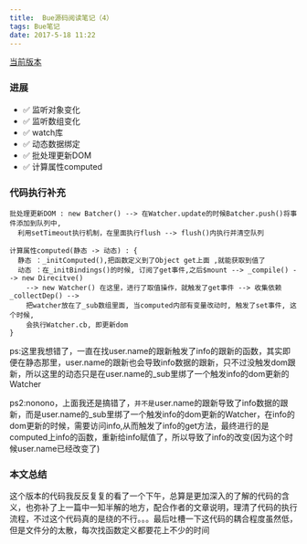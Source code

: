 ```yaml
---
title:  Bue源码阅读笔记（4）
tags: Bue笔记
date: 2017-5-18 11:22
---
```


[当前版本](https://github.com/youngwind/bue/tree/63454b08627ba6ccc459ae8615c62d5f1f788818)

### 进展
- ✅ 监听对象变化
- ✅ 监听数组变化
- ✅ watch库
- ✅ 动态数据绑定
- ✅ 批处理更新DOM
- ✅ 计算属性computed

### 代码执行补充

```
批处理更新DOM : new Batcher() --> 在Watcher.update的时候Batcher.push()将事件添加到队列中,
  利用setTimeout执行机制，在里面执行flush --> flush()内执行并清空队列

计算属性computed(静态 -> 动态) : {
  静态 ：_initComputed(),把函数定义到了Object get上面 ,就能获取到值了
  动态 ：在_initBindings()的时候, 订阅了get事件,之后$mount --> _compile() --> new Direcitve() 
    --> new Watcher() 在这里，进行了取值操作，就触发了get事件 --> 收集依赖_collectDep() --> 
    把watcher放在了_sub数组里面, 当computed内部有变量改动时, 触发了set事件, 这个时候, 
    会执行Watcher.cb, 即更新dom 
}

```

ps:这里我想错了，一直在找user.name的跟新触发了info的跟新的函数，其实即便在静态那里，user.name的跟新也会导致info数据的跟新，只不过没触发dom跟新，所以这里的动态只是在user.name的_sub里绑了一个触发info的dom更新的Watcher

ps2:nonono，上面我还是搞错了，`并不是`user.name的跟新导致了info数据的跟新，而是user.name的_sub里绑了一个触发info的dom更新的Watcher，在info的dom更新的时候，需要访问info,从而触发了info的get方法，最终进行的是computed上info的函数，重新给info赋值了，所以导致了info的改变(因为这个时候user.name已经改变了)

### 本文总结

这个版本的代码我反反复复的看了一个下午，总算是更加深入的了解的代码的含义，也弥补了上一篇中一知半解的地方，配合作者的文章说明，理清了代码的执行流程，不过这个代码真的是绕的不行。。。最后吐槽一下这代码的耦合程度虽然低，但是文件分的太散，每次找函数定义都要花上不少的时间
  


